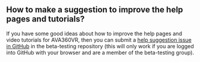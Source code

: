 ## How to make a suggestion to improve the help pages and tutorials?

If you have some good ideas about how to improve the help pages and video tutorials for AVA360VR, then you can submit a [help suggestion issue in GitHub](https://github.com/BigSoftVideo/AVA360VR-beta-testing/issues/new?assignees=codeslayer84%2C+skandilocks&labels=help+request&template=help-request.md&title=%5BHELP%5D+) in the beta-testing repository (this will only work if you are logged into GitHub with your browser and are a member of the beta-testing group).